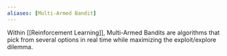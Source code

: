 ```yaml
---
aliases: [Multi-Armed Bandit]
---
```


Within [[Reinforcement Learning]], Multi-Armed Bandits are algorithms that pick from several options in real time while maximizing the exploit/explore dilemma.
